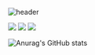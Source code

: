 

![header](https://capsule-render.vercel.app/api?type=waving&color=auto&height=200&section=header&text=NEXUS&fontSize=90)






<img src="https://img.shields.io/badge/oracle-F80000?style=flat-square&logo=oracle&logoColor=balck"/>

<img src="https://img.shields.io/badge/html5-E34F26?style=flat-square&logo=html5&logoColor=balck"/>

<img src="https://img.shields.io/badge/javascript-F7DF1E?style=flat-square&logo=javascript&logoColor=write"/>






![Anurag's GitHub stats](https://github-readme-stats.vercel.app/api?username=libiho&show_icons=true&theme=radical)
